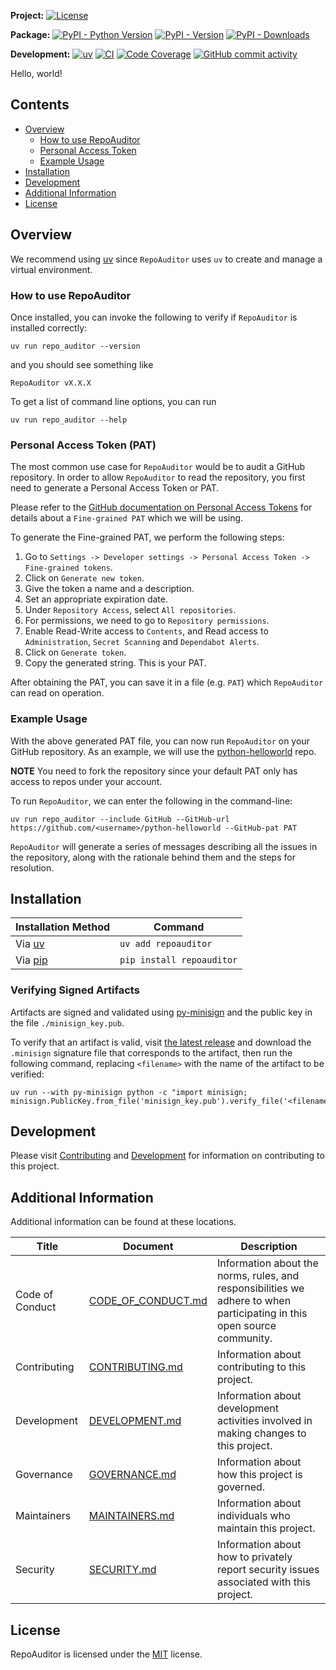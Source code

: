 **Project:**
[![License](https://img.shields.io/github/license/gt-sse-center/RepoAuditor?color=dark-green)](https://github.com/gt-sse-center/RepoAuditor/blob/master/LICENSE)

**Package:**
[![PyPI - Python Version](https://img.shields.io/pypi/pyversions/repoauditor?color=dark-green)](https://pypi.org/project/repoauditor/)
[![PyPI - Version](https://img.shields.io/pypi/v/repoauditor?color=dark-green)](https://pypi.org/project/repoauditor/)
[![PyPI - Downloads](https://img.shields.io/pypi/dm/repoauditor)](https://pypistats.org/packages/repoauditor)

**Development:**
[![uv](https://img.shields.io/endpoint?url=https://raw.githubusercontent.com/astral-sh/uv/main/assets/badge/v0.json)](https://github.com/astral-sh/uv)
[![CI](https://github.com/gt-sse-center/RepoAuditor/actions/workflows/CICD.yml/badge.svg)](https://github.com/gt-sse-center/RepoAuditor/actions/workflows/CICD.yml)
[![Code Coverage](https://img.shields.io/endpoint?url=https://gist.githubusercontent.com/davidbrownell/2f9d770d13e3a148424f374f74d41f4b/raw/RepoAuditor_code_coverage.json)](https://github.com/gt-sse-center/RepoAuditor/actions)
[![GitHub commit activity](https://img.shields.io/github/commit-activity/y/gt-sse-center/RepoAuditor?color=dark-green)](https://github.com/gt-sse-center/RepoAuditor/commits/main/)

<!-- Content above this delimiter will be copied to the generated README.md file. DO NOT REMOVE THIS COMMENT, as it will cause regeneration to fail. -->

Hello, world!

## Contents
- [Overview](#overview)
  - [How to use RepoAuditor](#how-to-use-repoauditor)
  - [Personal Access Token](#personal-access-token)
  - [Example Usage](#example-usage)
- [Installation](#installation)
- [Development](#development)
- [Additional Information](#additional-information)
- [License](#license)

## Overview

We recommend using [uv](https://docs.astral.sh/uv/#uv) since `RepoAuditor` uses `uv` to create and manage a virtual environment.

### How to use RepoAuditor

<!-- Content below this delimiter will be copied to the generated README.md file. DO NOT REMOVE THIS COMMENT, as it will cause regeneration to fail. -->

Once installed, you can invoke the following to verify if `RepoAuditor` is installed correctly:
```shell
uv run repo_auditor --version
```
and you should see something like
```shell
RepoAuditor vX.X.X
```

To get a list of command line options, you can run
```shell
uv run repo_auditor --help
```

### Personal Access Token (PAT)

The most common use case for `RepoAuditor` would be to audit a GitHub repository.
In order to allow `RepoAuditor` to read the repository, you first need to generate a Personal Access Token or PAT.

Please refer to the [GitHub documentation on Personal Access Tokens](https://docs.github.com/en/authentication/keeping-your-account-and-data-secure/managing-your-personal-access-tokens) for details about a `Fine-grained PAT` which we will be using.

To generate the Fine-grained PAT, we perform the following steps:

1. Go to `Settings -> Developer settings -> Personal Access Token -> Fine-grained tokens`.
2. Click on `Generate new token`.
3. Give the token a name and a description.
4. Set an appropriate expiration date.
5. Under `Repository Access`, select `All repositories`.
6. For permissions, we need to go to `Repository permissions`.
7. Enable Read-Write access to `Contents`, and Read access to `Administration`, `Secret Scanning` and `Dependabot Alerts`.
8. Click on `Generate token`.
9. Copy the generated string. This is your PAT.

After obtaining the PAT, you can save it in a file (e.g. `PAT`) which `RepoAuditor` can read on operation.

### Example Usage

With the above generated PAT file, you can now run `RepoAuditor` on your GitHub repository.
As an example, we will use the [python-helloworld](https://github.com/dbarnett/python-helloworld) repo.

**NOTE** You need to fork the repository since your default PAT only has access to repos under your account.

To run `RepoAuditor`, we can enter the following in the command-line:
```shell
uv run repo_auditor --include GitHub --GitHub-url https://github.com/<username>/python-helloworld --GitHub-pat PAT
```

`RepoAuditor` will generate a series of messages describing all the issues in the repository, along with the rationale behind them and the steps for resolution.

## Installation

| Installation Method | Command |
| --- | --- |
| Via [uv](https://github.com/astral-sh/uv) | `uv add repoauditor` |
| Via [pip](https://pip.pypa.io/en/stable/) | `pip install repoauditor` |

### Verifying Signed Artifacts
Artifacts are signed and validated using [py-minisign](https://github.com/x13a/py-minisign) and the public key in the file `./minisign_key.pub`.

To verify that an artifact is valid, visit [the latest release](https://github.com/gt-sse-center/RepoAuditor/releases/latest) and download the `.minisign` signature file that corresponds to the artifact, then run the following command, replacing `<filename>` with the name of the artifact to be verified:

```shell
uv run --with py-minisign python -c "import minisign; minisign.PublicKey.from_file('minisign_key.pub').verify_file('<filename>')"
```

## Development
Please visit [Contributing](https://github.com/gt-sse-center/RepoAuditor/blob/main/CONTRIBUTING.md) and [Development](https://github.com/gt-sse-center/RepoAuditor/blob/main/DEVELOPMENT.md) for information on contributing to this project.

## Additional Information
Additional information can be found at these locations.

| Title | Document | Description |
| --- | --- | --- |
| Code of Conduct | [CODE_OF_CONDUCT.md](https://github.com/gt-sse-center/RepoAuditor/blob/main/CODE_OF_CONDUCT.md) | Information about the norms, rules, and responsibilities we adhere to when participating in this open source community. |
| Contributing | [CONTRIBUTING.md](https://github.com/gt-sse-center/RepoAuditor/blob/main/CONTRIBUTING.md) | Information about contributing to this project. |
| Development | [DEVELOPMENT.md](https://github.com/gt-sse-center/RepoAuditor/blob/main/DEVELOPMENT.md) | Information about development activities involved in making changes to this project. |
| Governance | [GOVERNANCE.md](https://github.com/gt-sse-center/RepoAuditor/blob/main/GOVERNANCE.md) | Information about how this project is governed. |
| Maintainers | [MAINTAINERS.md](https://github.com/gt-sse-center/RepoAuditor/blob/main/MAINTAINERS.md) | Information about individuals who maintain this project. |
| Security | [SECURITY.md](https://github.com/gt-sse-center/RepoAuditor/blob/main/SECURITY.md) | Information about how to privately report security issues associated with this project. |

## License
RepoAuditor is licensed under the <a href="https://choosealicense.com/licenses/MIT/" target="_blank">MIT</a> license.
